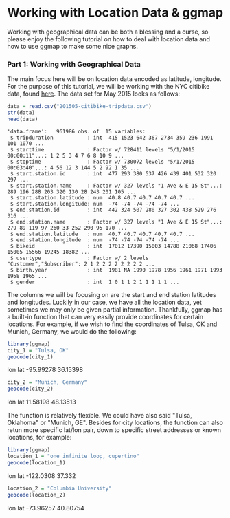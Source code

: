 # Working with Location Data & ggmap

Working with geographical data can be both a blessing and a curse, so please enjoy the following tutorial on how to deal with location data and how to use ggmap to make some nice graphs. 

### Part 1: Working with Geographical Data

The main focus here will be on location data encoded as latitude, longitude. For the purpose of this tutorial, we will be working with the NYC citibike data, found [here](https://s3.amazonaws.com/tripdata/index.html). The data set for May 2015 looks as follows:

``` r
data = read.csv("201505-citibike-tripdata.csv")
str(data)
head(data)
```
    'data.frame':	961986 obs. of  15 variables:
     $ tripduration           : int  415 1523 642 367 2734 359 236 1991 101 1070 ...
     $ starttime              : Factor w/ 728411 levels "5/1/2015 00:00:11",..: 1 2 5 3 4 7 6 8 10 9 ...
     $ stoptime               : Factor w/ 730072 levels "5/1/2015 00:03:40",..: 4 56 12 3 144 5 2 92 1 35 ...
     $ start.station.id       : int  477 293 380 537 426 439 401 532 320 297 ...
     $ start.station.name     : Factor w/ 327 levels "1 Ave & E 15 St",..: 289 196 288 203 320 130 28 243 201 105 ...
     $ start.station.latitude : num  40.8 40.7 40.7 40.7 40.7 ...
     $ start.station.longitude: num  -74 -74 -74 -74 -74 ...
     $ end.station.id         : int  442 324 507 280 327 302 438 529 276 316 ...
     $ end.station.name       : Factor w/ 327 levels "1 Ave & E 15 St",..: 279 89 119 97 260 33 252 290 95 170 ...
     $ end.station.latitude   : num  40.7 40.7 40.7 40.7 40.7 ...
     $ end.station.longitude  : num  -74 -74 -74 -74 -74 ...
     $ bikeid                 : int  17012 17390 15003 14788 21068 17406 15005 15566 19245 18382 ...
     $ usertype               : Factor w/ 2 levels "Customer","Subscriber": 2 1 2 2 2 2 2 2 2 2 ...
     $ birth.year             : int  1981 NA 1990 1978 1956 1961 1971 1993 1958 1965 ...
     $ gender                 : int  1 0 1 1 2 1 1 1 1 1 ...

The columns we will be focusing on are the start and end station latitudes and longitudes. Luckily in our case, we have all the location data, yet sometimes we may only be given partial information. Thankfully, ggmap has a built-in function that can very easily provide coordinates for certain locations. For example, if we wish to find the coordinates of Tulsa, OK and Munich, Germany, we would do the following:

```r
library(ggmap)
city_1 = "Tulsa, OK"
geocode(city_1)
```
lon             lat
<dbl>           <dbl>
-95.99278	    36.15398	

```r
city_2 = "Munich, Germany"
geocode(city_2)
```
lon             lat
<dbl>           <dbl>
11.58198        48.13513

The function is relatively flexible. We could have also said "Tulsa, Oklahoma" or "Munich, GE". Besides for city locations, the function can also retun more specific lat/lon pair, down to specific street addresses or known locations, for example:

```r
library(ggmap)
location_1 = "one infinite loop, cupertino"
geocode(location_1)
```
lon             lat
<dbl>           <dbl>
-122.0308	    37.332		

```r
location_2 = "Columbia University"
geocode(location_2)
```
lon             lat
<dbl>           <dbl>
-73.96257	    40.80754	








